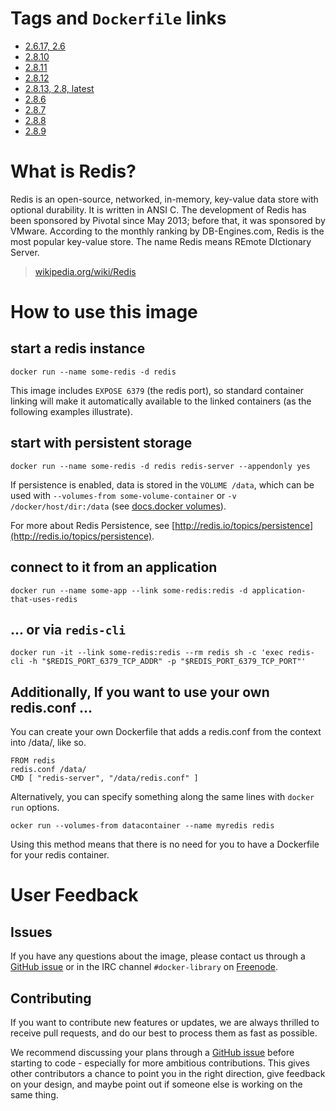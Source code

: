 # Tags and `Dockerfile` links

- [2.6.17, 2.6](https://github.com/docker-library/redis/blob/02d9cd887a4e0d50db4bb085eab7235115a6fe4a/2.6.17/Dockerfile)
- [2.8.10](https://github.com/docker-library/redis/blob/ffb29617e5dcfe71adf67842d18063c410beede7/2.8.10/Dockerfile)
- [2.8.11](https://github.com/docker-library/redis/blob/ffb29617e5dcfe71adf67842d18063c410beede7/2.8.11/Dockerfile)
- [2.8.12](https://github.com/docker-library/redis/blob/ffb29617e5dcfe71adf67842d18063c410beede7/2.8.12/Dockerfile)
- [2.8.13, 2.8, latest](https://github.com/docker-library/redis/blob/d0665bb1bbddd4cc035dbc1fc774695fa534d648/2.8.13/Dockerfile)
- [2.8.6](https://github.com/docker-library/redis/blob/ffb29617e5dcfe71adf67842d18063c410beede7/2.8.6/Dockerfile)
- [2.8.7](https://github.com/docker-library/redis/blob/ffb29617e5dcfe71adf67842d18063c410beede7/2.8.7/Dockerfile)
- [2.8.8](https://github.com/docker-library/redis/blob/ffb29617e5dcfe71adf67842d18063c410beede7/2.8.8/Dockerfile)
- [2.8.9](https://github.com/docker-library/redis/blob/ffb29617e5dcfe71adf67842d18063c410beede7/2.8.9/Dockerfile)

# What is Redis?
Redis is an open-source, networked, in-memory, key-value data store with optional durability. It is written in ANSI C. The development of Redis has been sponsored by Pivotal since May 2013; before that, it was sponsored by VMware. According to the monthly ranking by DB-Engines.com, Redis is the most popular key-value store. The name Redis means REmote DIctionary Server.

> [wikipedia.org/wiki/Redis](https://en.wikipedia.org/wiki/Redis)

# How to use this image

## start a redis instance
    docker run --name some-redis -d redis

This image includes `EXPOSE 6379` (the redis port), so standard container linking will make it automatically available to the linked containers (as the following examples illustrate).

## start with persistent storage

    docker run --name some-redis -d redis redis-server --appendonly yes

If persistence is enabled, data is stored in the `VOLUME /data`, which can be used with `--volumes-from some-volume-container` or `-v /docker/host/dir:/data` (see [docs.docker volumes](http://docs.docker.com/userguide/dockervolumes/)).

For more about Redis Persistence, see [http://redis.io/topics/persistence](http://redis.io/topics/persistence).

## connect to it from an application
    docker run --name some-app --link some-redis:redis -d application-that-uses-redis

## ... or via `redis-cli`
    docker run -it --link some-redis:redis --rm redis sh -c 'exec redis-cli -h "$REDIS_PORT_6379_TCP_ADDR" -p "$REDIS_PORT_6379_TCP_PORT"'

## Additionally, If you want to use your own redis.conf ...

You can create your own Dockerfile that adds a redis.conf from the context into /data/, like so.

    FROM redis
    redis.conf /data/
    CMD [ "redis-server", "/data/redis.conf" ]

Alternatively, you can specify something along the same lines with `docker run` options.

    ocker run --volumes-from datacontainer --name myredis redis

Using this method means that there is no need for you to have a Dockerfile for your redis container.



# User Feedback

## Issues

If you have any questions about the image, please contact us through a [GitHub issue](https://github.com/docker-library/redis/issues) or in the IRC channel `#docker-library` on [Freenode](https://freenode.net).

## Contributing

If you want to contribute new features or updates, we are always thrilled to receive pull requests, and do our best to process them as fast as possible.

We recommend discussing your plans through a [GitHub issue](https://github.com/docker-library/redis/issues) before starting to code - especially for more ambitious contributions. This gives other contributors a chance to point you in the right direction, give feedback on your design, and maybe point out if someone else is working on the same thing.

